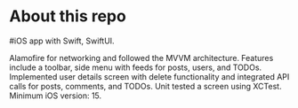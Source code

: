 # About this repo

#iOS app with Swift, SwiftUI.

Alamofire for networking and followed the MVVM architecture. Features include a toolbar, side menu with feeds for posts, users, and TODOs. Implemented user details screen with delete functionality and integrated API calls for posts, comments, and TODOs. Unit tested a screen using XCTest. Minimum iOS version: 15.
